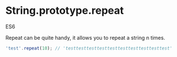 # String.prototype.repeat

<div class="spec es6">ES6</div>


Repeat can be quite handy, it allows you to repeat a string n times.

```javascript
'test'.repeat(10); // 'testtesttesttesttesttesttesttesttesttest'
```
